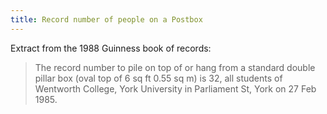```yaml
---
title: Record number of people on a Postbox
---
```


Extract from the 1988 Guinness book of records:

> The record number to pile on top of or hang from a standard double
> pillar box (oval top of 6 sq ft 0.55 sq m) is 32, all students of
> Wentworth College, York University in Parliament St, York on 27
> Feb 1985.
